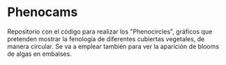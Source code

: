 # Phenocams
Repositorio con el código para realizar los "Phenocircles", gráficos que pretenden mostrar la fenología de diferentes cubiertas vegetales, de manera circular. Se va a emplear también para ver la aparición de blooms de algas en embalses.
